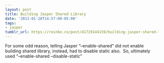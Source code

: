 ```yaml
---
layout: post
title: Building Jasper Shared Library
date: '2013-01-28T14:57:00-05:00'
tags:
- jasper
tumblr_url: https://reinke.co/post/41719144159/building-jasper-shared-library
---
```

For some odd reason, telling Jasper “–enable-shared” did not enable building shared library, instead, had to disable static also. &nbsp;So, ultimately used “–enable-shared –disable-static”

